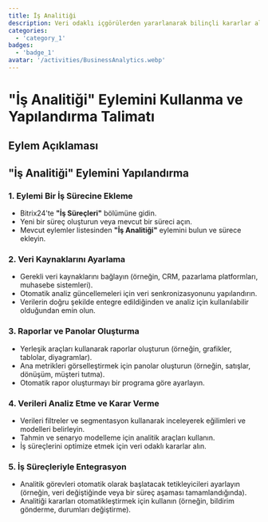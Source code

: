 ```yaml
---
title: İş Analitiği
description: Veri odaklı içgörülerden yararlanarak bilinçli kararlar alın.
categories: 
  - 'category_1'
badges: 
  - 'badge_1'
avatar: '/activities/BusinessAnalytics.webp'
---
```

# "İş Analitiği" Eylemini Kullanma ve Yapılandırma Talimatı

## Eylem Açıklaması

## **"İş Analitiği" Eylemini Yapılandırma**

### 1. Eylemi Bir İş Sürecine Ekleme
- Bitrix24'te **"İş Süreçleri"** bölümüne gidin.
- Yeni bir süreç oluşturun veya mevcut bir süreci açın.
- Mevcut eylemler listesinden **"İş Analitiği"** eylemini bulun ve sürece ekleyin.

### 2. Veri Kaynaklarını Ayarlama
- Gerekli veri kaynaklarını bağlayın (örneğin, CRM, pazarlama platformları, muhasebe sistemleri).
- Otomatik analiz güncellemeleri için veri senkronizasyonunu yapılandırın.
- Verilerin doğru şekilde entegre edildiğinden ve analiz için kullanılabilir olduğundan emin olun.

### 3. Raporlar ve Panolar Oluşturma
- Yerleşik araçları kullanarak raporlar oluşturun (örneğin, grafikler, tablolar, diyagramlar).
- Ana metrikleri görselleştirmek için panolar oluşturun (örneğin, satışlar, dönüşüm, müşteri tutma).
- Otomatik rapor oluşturmayı bir programa göre ayarlayın.

### 4. Verileri Analiz Etme ve Karar Verme
- Verileri filtreler ve segmentasyon kullanarak inceleyerek eğilimleri ve modelleri belirleyin.
- Tahmin ve senaryo modelleme için analitik araçları kullanın.
- İş süreçlerini optimize etmek için veri odaklı kararlar alın.

### 5. İş Süreçleriyle Entegrasyon
- Analitik görevleri otomatik olarak başlatacak tetikleyicileri ayarlayın (örneğin, veri değiştiğinde veya bir süreç aşaması tamamlandığında).
- Analitiği kararları otomatikleştirmek için kullanın (örneğin, bildirim gönderme, durumları değiştirme).